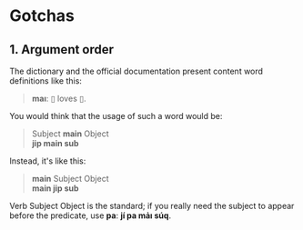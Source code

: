 # Gotchas

## 1. Argument order
The dictionary and the official documentation present content word definitions like this:

> **maı**: ▯ loves ▯.

You would think that the usage of such a word would be:

> Subject **main** Object  
> **jip main sub**

Instead, it's like this:

> **main** Subject Object  
> **main jip sub**

Verb Subject Object is the standard; if you really need the subject to appear before the predicate, use **pa**: **jí pa mảı súq**.
